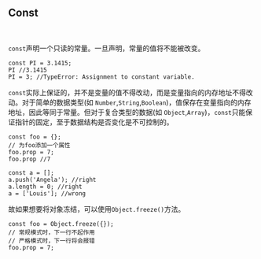 ## Const

<br>

`const`声明一个只读的常量。一旦声明，常量的值将不能被改变。<br>
```
const PI = 3.1415;
PI //3.1415
PI = 3; //TypeError: Assignment to constant variable.
```
`const`实际上保证的，并不是变量的值不得改动，而是变量指向的内存地址不得改动。对于简单的数据类型(如 `Number`,`String`,`Boolean`)，值保存在变量指向的内存地址，因此等同于常量。但对于复合类型的数据(如 `Object`,`Array`)，`const`只能保证指针的固定，至于数据结构是否变化是不可控制的。
```
const foo = {};
// 为foo添加一个属性
foo.prop = 7;
foo.prop //7

const a = [];
a.push('Angela'); //right
a.length = 0; //right
a = ['Louis']; //wrong
```
故如果想要将对象冻结，可以使用`Object.freeze()`方法。
```
const foo = Object.freeze({});
// 常规模式时，下一行不起作用
// 严格模式时，下一行将会报错
foo.prop = 7;
```
